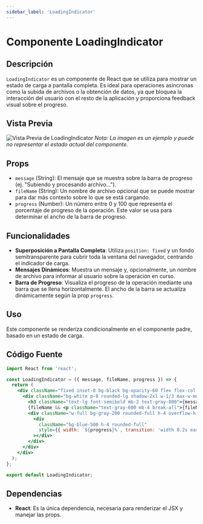 ```yaml
---
sidebar_label: 'LoadingIndicator'
---
```


# Componente LoadingIndicator

## Descripción

`LoadingIndicator` es un componente de React que se utiliza para mostrar un estado de carga a pantalla completa. Es ideal para operaciones asíncronas como la subida de archivos o la obtención de datos, ya que bloquea la interacción del usuario con el resto de la aplicación y proporciona feedback visual sobre el progreso.

## Vista Previa

![Vista Previa de LoadingIndicator](https://i.imgur.com/EjemploDeImagen.png) 
*Nota: La imagen es un ejemplo y puede no representar el estado actual del componente.*

## Props

- `message` (String): El mensaje que se muestra sobre la barra de progreso (ej. "Subiendo y procesando archivo...").
- `fileName` (String): Un nombre de archivo opcional que se puede mostrar para dar más contexto sobre lo que se está cargando.
- `progress` (Number): Un número entre 0 y 100 que representa el porcentaje de progreso de la operación. Este valor se usa para determinar el ancho de la barra de progreso.

## Funcionalidades

- **Superposición a Pantalla Completa**: Utiliza `position: fixed` y un fondo semitransparente para cubrir toda la ventana del navegador, centrando el indicador de carga.
- **Mensajes Dinámicos**: Muestra un mensaje y, opcionalmente, un nombre de archivo para informar al usuario sobre la operación en curso.
- **Barra de Progreso**: Visualiza el progreso de la operación mediante una barra que se llena horizontalmente. El ancho de la barra se actualiza dinámicamente según la prop `progress`.

## Uso

Este componente se renderiza condicionalmente en el componente padre, basado en un estado de carga.

## Código Fuente

```jsx
import React from 'react';

const LoadingIndicator = ({ message, fileName, progress }) => {
  return (
    <div className="fixed inset-0 bg-black bg-opacity-60 flex flex-col items-center justify-center z-50">
      <div className="bg-white p-8 rounded-lg shadow-2xl w-1/3 max-w-md text-center">
        <h3 className="text-lg font-semibold mb-2 text-gray-800">{message}</h3>
        {fileName && <p className="text-gray-600 mb-4 break-all">{fileName}</p>}
        <div className="w-full bg-gray-200 rounded-full h-4 overflow-hidden">
          <div
            className="bg-blue-500 h-4 rounded-full"
            style={{ width: `${progress}%`, transition: 'width 0.2s ease-in-out' }}
          ></div>
        </div>
      </div>
    </div>
  );
};

export default LoadingIndicator;
```

## Dependencias

- **React**: Es la única dependencia, necesaria para renderizar el JSX y manejar las props.